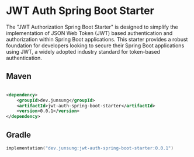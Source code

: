 # JWT Auth Spring Boot Starter

The "JWT Authorization Spring Boot Starter" is designed to simplify the implementation of JSON Web Token (JWT) based authentication and authorization within Spring Boot applications. This starter provides a robust foundation for developers looking to secure their Spring Boot applications using JWT, a widely adopted industry standard for token-based authentication.

## Maven

```xml

<dependency>
    <groupId>dev.junsung</groupId>
    <artifactId>jwt-auth-spring-boot-starter</artifactId>
    <version>0.0.1</version>
</dependency>
```

## Gradle

```kotlin
implementation("dev.junsung:jwt-auth-spring-boot-starter:0.0.1")
```
